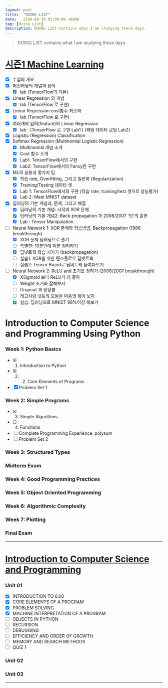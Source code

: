 ```yaml
---
layout: post
title:  "DOING LIST"
date:   2100-08-19 03:00:00 +0900
tag: [Doing List]
description: DOING LIST contains what I am studying these days.
---
```


> DOING LIST contains what I am studying these days.

# [시즌1 Machine Learning](https://hunkim.github.io/ml/)

  - [x] 수업의 개요
  - [x] 머신러닝의 개념과 용어
    - [x] lab (TensorFlow의 기본)
  - [x] Linear Regression 의 개념
    - [x] lab (TensorFlow 로 구현)
  - [x] Linear Regression cost함수 최소화
    - [x] lab (TensorFlow 로 구현)
  - [x] 여러개의 입력(feature)의 Linear Regression
    - [x] lab : (TensorFlow 로 구현 Lab1 ) (파일 데이타 로딩 Lab2)
  - [x] Logistic (Regression) Classification
  - [x] Softmax Regression (Multinomial Logistic Regression)
    - [x] Multinomial 개념 소개
    - [x] Cost 함수 소개
    - [x] Lab1: TensorFlow에서의 구현
    - [x] Lab2: TensorFlow에서의 Fancy한 구현
  - [x] ML의 실용과 몇가지 팁
    - [x] 학습 rate, Overfitting, 그리고 일반화 (Regularization)
    - [x] Training/Testing 데이타 셋
    - [x] Lab 1: TensorFlow에서의 구현 (학습 rate, training/test 셋으로 성능평가)
    - [x] Lab 2: Meet MNIST dataset
  - [x] 딥러닝의 기본 개념과, 문제, 그리고 해결
    - [x] 딥러닝의 기본 개념: 시작과 XOR 문제
    - [x] 딥러닝의 기본 개념2: Back-propagation 과 2006/2007 '딥'의 출현
    - [x] Lab : Tensor Manipulation
  - [ ] Neural Network 1: XOR 문제와 학습방법, Backpropagation (1986 breakthrough)
    - [x] XOR 문제 딥러닝으로 풀기
    - [ ] 특별편: 10분안에 미분 정리하기
    - [x] 딥넷트웍 학습 시키기 (backpropagation)
    - [ ] 실습1: XOR을 위한 텐스플로우 딥넷트웍
    - [ ] 실습2: Tensor Board로 딥네트웍 들여다보기
  - [ ] Neural Network 2: ReLU and 초기값 정하기 (2006/2007 breakthrough)
    - [x] XSigmoid 보다 ReLU가 더 좋아
    - [ ] Weight 초기화 잘해보자
    - [ ] Dropout 과 앙상블
    - [ ] 레고처럼 넷트웍 모듈을 마음껏 쌓아 보자
    - [x] 실습: 딥러닝으로 MNIST 98%이상 해보기

# Introduction to Computer Science and Programming Using Python

### Week 1: Python Basics
  - [x] 1. Introduction to Python
  - [x] 2. 2. Core Elements of Programs
  - [x] Problem Set 1

### Week 2: Simple Programs
  - [x] 3. Simple Algorithms
  - [ ] 4. Functions
  - [ ] Complete Programming Experience: polysum
  - [ ] Problem Set 2

### Week 3: Structured Types
### Midterm Exam
### Week 4: Good Programming Practices
### Week 5: Object Oriented Programming
### Week 6: Algorithmic Complexity
### Week 7: Plotting
### Final Exam

---

# [Introduction to Computer Science and Programming](https://ocw.mit.edu/courses/electrical-engineering-and-computer-science/6-00sc-introduction-to-computer-science-and-programming-spring-2011/)

### Unit 01
  - [x] INTRODUCTION TO 6.00
  - [x] CORE ELEMENTS OF A PROGRAM
  - [x] PROBLEM SOLVING
  - [x] MACHINE INTERPRETATION OF A PROGRAM
  - [ ] OBJECTS IN PYTHON
  - [ ] RECURSION
  - [ ] DEBUGGING
  - [ ] EFFICIENCY AND ORDER OF GROWTH
  - [ ] MEMORY AND SEARCH METHODS
  - [ ] QUIZ 1

### Unit 02
### Unit 03

---

